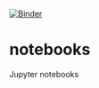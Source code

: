 [![Binder](https://mybinder.org/badge_logo.svg)](https://mybinder.org/v2/gh/datacite/notebooks/master)


# notebooks
Jupyter notebooks
